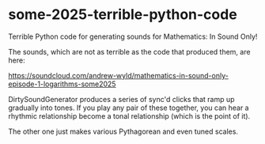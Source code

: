 # some-2025-terrible-python-code
Terrible Python code for generating sounds for Mathematics: In Sound Only!

The sounds, which are not as terrible as the code that produced them, are here:

https://soundcloud.com/andrew-wyld/mathematics-in-sound-only-episode-1-logarithms-some2025

DirtySoundGenerator produces a series of sync'd clicks that ramp up gradually into tones. If you play any pair of these together, you can hear a rhythmic relationship become a tonal relationship (which is the point of it).

The other one just makes various Pythagorean and even tuned scales.
